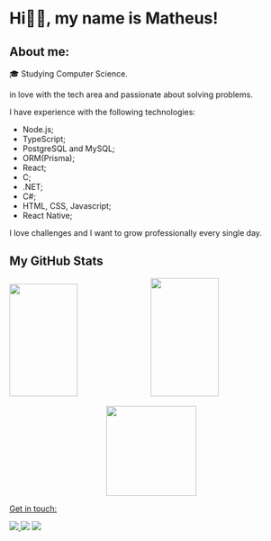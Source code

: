  # Hi👋🏻, my name is Matheus!

  ## About me: 
   🎓 Studying Computer Science.
  
  in love with the tech area and passionate about solving problems.

   I have experience with the following technologies:
  - Node.js;
  - TypeScript;
  - PostgreSQL and MySQL;
  - ORM(Prisma);
  - React;
  - C;
  - .NET;
  - C#;
  - HTML, CSS, Javascript;
  - React Native;

   I love challenges and I want to grow professionally every single day.

   <section width="100%">
   <h1>My GitHub Stats </h1>
  
  <img 
      width="49%" 
      height="200px"
      src="https://github-readme-stats.vercel.app/api?username=Matheusmslopes&show_icons=true&locale=pt-br&count_private=true&hide_rank=true&theme=tokyonight"/>
  <img 
      width="49%"
      height="210px"
      src="https://github-readme-streak-stats.herokuapp.com/?user=Matheusmslopes&locale=pt-br&theme=tokyonight&hide_border=false"/>
<section >
  
 <div align="center"> 
   <a href="https://github.com/Matheusmslopes"> 
   <img height="160em" src="https://github-readme-stats.vercel.app/api/top-langs/?username=Matheusmslopes&layout=compact&langs_count=7&theme=tokyonight"/> 
 </div> 

   Get in touch:
   <div> 
     <a href="https://www.instagram.com/matheusmuruc1/"> <img src="https://img.shields.io/badge/-Instagram-%23E4405F?style=for-the-badge&logo=instagram&logoColor=white"</a>
     <a href="https://www.linkedin.com/in/matheus-muruci-32a645232/" target="_blank"><img src="https://img.shields.io/badge/-LinkedIn-%230077B5?style=for-the-badge&logo=linkedin&logoColor=white" target="_blank"></a>
      <a href = "mailto:matheusmuruci@outlook.com"><img src="https://img.shields.io/badge/-Gmail-%23333?style=for-the-badge&logo=gmail&logoColor=white" target="_blank"></a>
   </div>
   
  ##
  


   

  

